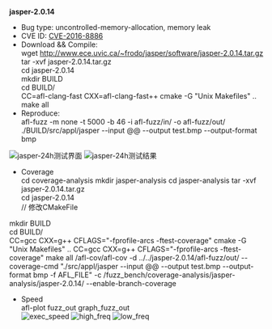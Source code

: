 **jasper-2.0.14**
* Bug type: uncontrolled-memory-allocation, memory leak    
* CVE ID:
[CVE-2016-8886](https://cve.mitre.org/cgi-bin/cvename.cgi?name=CVE-2019-7581)    
* Download && Compile:    
wget http://www.ece.uvic.ca/~frodo/jasper/software/jasper-2.0.14.tar.gz    
tar -xvf jasper-2.0.14.tar.gz     
cd jasper-2.0.14    
mkdir BUILD    
cd BUILD/    
CC=afl-clang-fast CXX=afl-clang-fast++ cmake -G "Unix Makefiles" ..       
make all           
* Reproduce:      
afl-fuzz -m none -t 5000 -b 46 -i afl-fuzz/in/ -o afl-fuzz/out/ ./BUILD/src/appl/jasper --input @@ --output test.bmp --output-format bmp

![jasper-24h测试界面](https://user-images.githubusercontent.com/76025773/221199253-a699ad54-dea0-47b0-b4a5-9a0cb224304c.png)
![jasper-24h测试结果](https://user-images.githubusercontent.com/76025773/221199257-e273c72b-24d6-4283-b5d4-99e74ef16a06.png)

* Coverage          
cd coverage-analysis
mkdir jasper-analysis
cd jasper-analysis
tar -xvf jasper-2.0.14.tar.gz     
cd jasper-2.0.14    
// 修改CMakeFile        

mkdir BUILD    
cd BUILD/    
CC=gcc CXX=g++ CFLAGS="-fprofile-arcs -ftest-coverage" cmake  -G "Unix Makefiles" .. 
CC=gcc CXX=g++ CFLAGS="-fprofile-arcs -ftest-coverage" make all
/afl-cov/afl-cov -d ../../jasper-2.0.14/afl-fuzz/out/ --coverage-cmd "./src/appl/jasper --input @@ --output test.bmp --output-format bmp -f AFL_FILE" -c /fuzz_bench/coverage-analysis/jasper-analysis/jasper-2.0.14/ --enable-branch-coverage

* Speed         
afl-plot fuzz_out graph_fuzz_out              
![exec_speed](https://user-images.githubusercontent.com/76025773/221224654-c141aecd-b348-4bd8-8282-7bd2294644fb.png)
![high_freq](https://user-images.githubusercontent.com/76025773/221224664-fe809146-dc64-4359-8531-bcfdd9397b84.png)
![low_freq](https://user-images.githubusercontent.com/76025773/221224675-842e174c-9320-4128-8335-2f7bd6c43f8d.png)
